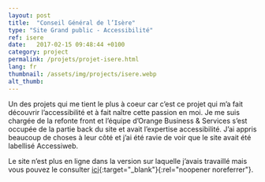 ```yaml
---
layout: post
title:  "Conseil Général de l’Isère"
type: "Site Grand public - Accessibilité"
ref: isere
date:   2017-02-15 09:48:44 +0100
category: project
permalink: /projets/projet-isere.html
lang: fr
thumbnail: /assets/img/projects/isere.webp
alt_thumb: 
---
```


Un des projets qui me tient le plus à coeur car c’est ce projet qui m’a fait découvrir l’accessibilité et à fait naître cette passion en moi.
Je me suis chargée de la refonte front et l’équipe d’Orange Business & Services s’est occupée de la partie back du site et avait l’expertise accessibilité.
J’ai appris beaucoup de choses à leur côté et j’ai été ravie de voir que le site avait été labellisé Accessiweb.

Le site n’est plus en ligne dans la version sur laquelle j’avais travaillé mais vous pouvez le consulter [ici](https://web.archive.org/web/20150407125024/https://www.isere.fr/ "Conseil Général de l’Isère sur Web Archive (nouvelle fenêtre)"){:target="_blank"}{:rel="noopener noreferrer"}.

<img src="{{ site.baseurl }}/assets/img/projects/isere_large.webp" alt="" 
             srcset="{{ site.baseurl }}/assets/img/projects/isere_medium.webp 670w,
          {{ site.baseurl }}/assets/img/projects/isere_large.webp 1024w"
          sizes="(min-width:671px) 1024px"/> 

<img src="{{ site.baseurl }}/assets/img/projects/isere_large2.webp" alt="" 
             srcset="{{ site.baseurl }}/assets/img/projects/isere_medium2.webp 670w,
          {{ site.baseurl }}/assets/img/projects/isere_large2.webp 1024w"
          sizes="(min-width:671px) 1024px"/>